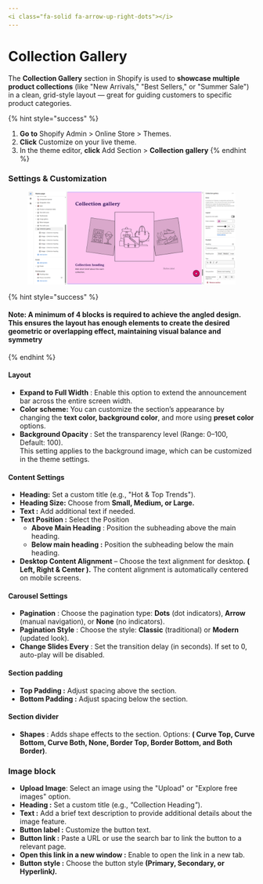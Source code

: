 ```yaml
---
<i class="fa-solid fa-arrow-up-right-dots"></i>
---
```


# Collection Gallery

The **Collection Gallery** section in Shopify is used to **showcase multiple product collections** (like "New Arrivals," "Best Sellers," or "Summer Sale") in a clean, grid-style layout — great for guiding customers to specific product categories.

{% hint style="success" %}
1. **Go to** Shopify Admin > Online Store > Themes.
2. **Click** Customize on your live theme.
3. In the theme editor, **click** Add Section > **Collection gallery**
{% endhint %}

### **Settings & Customization**

<figure><img src=".gitbook/assets/collect-gallery.png" alt=""><figcaption></figcaption></figure>

{% hint style="success" %}
#### Note: A minimum of 4 blocks is required to achieve the angled design. This ensures the layout has enough elements to create the desired geometric or overlapping effect, maintaining visual balance and symmetry
{% endhint %}

#### **Layout**

* **Expand to Full Width** : Enable this option to extend the announcement bar across the entire screen width.
* **Color scheme:** You can customize the section’s appearance by changing the **text color, background color**, and more using **preset color** options.
* **Background Opacity** : Set the transparency level (Range: 0–100, Default: 100).\
  This setting applies to the background image, which can be customized in the theme settings.

#### Content Settings

* **Heading:** Set a custom title (e.g., "Hot & Top Trends").
* **Heading Size:** Choose from **Small, Medium, or Large.**
* **Text :** Add additional text if needed.
* **Text Position :** Select the Position&#x20;
  * **Above Main Heading** : Position the subheading above the main heading.
  * **Below main heading :** Position the subheading below the main heading.
* **Desktop Content Alignment** – Choose the text alignment for desktop. **( Left, Right & Center ).** The content alignment is automatically centered on mobile screens.

#### **Carousel Settings**

* **Pagination** : Choose the pagination type: **Dots** (dot indicators), **Arrow** (manual navigation), or **None** (no indicators).
* **Pagination Style** : Choose the style: **Classic** (traditional) or **Modern** (updated look).
* **Change Slides Every** : Set the transition delay (in seconds). If set to 0, auto-play will be disabled.

#### Section padding

* **Top Padding :** Adjust spacing above the section.
* **Bottom Padding :** Adjust spacing below the section.

#### Section divider

* **Shapes** : Adds shape effects to the section. Options: **( Curve Top, Curve Bottom, Curve Both, None, Border Top, Border Bottom, and Both Border)**.

### Image block

* **Upload Image**: Select an image using the "Upload" or "Explore free images" option.
* **Heading :** Set a custom title (e.g., _"_&#x43;ollection Headin&#x67;_"_).
* **Text :** Add a brief text description to provide additional details about the image feature.
* **Button label :** Customize the button text.
* **Button link :** Paste a URL or use the search bar to link the button to a relevant page.
* **Open this link in a new window :**  Enable to open the link in a new tab.
* **Button style :** Choose the button style **(Primary, Secondary, or Hyperlink**_**).**_
